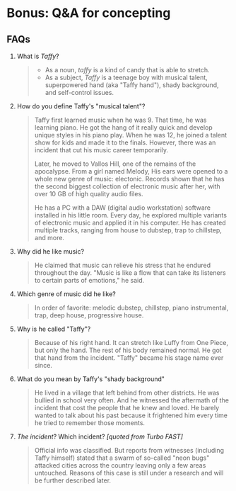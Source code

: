 # Bonus: Q&A for concepting

## FAQs

1. What is _Taffy_?

   > * As a noun, _taffy_ is a kind of candy that is able to stretch. 
   > * As a subject, _Taffy_ is a teenage boy with musical talent, superpowered
   >   hand (aka "Taffy hand"), shady background, and self-control issues.

2. How do you define Taffy's "musical talent"?

   > Taffy first learned music when he was 9. That time, he was learning piano.
   > He got the hang of it really quick and develop unique styles in his
   > piano play. When he was 12, he joined a talent show for kids and made it 
   > to the finals. However, there was an incident that cut his music 
   > career temporarily.
   >
   > Later, he moved to Vallos Hill, one of the remains of the apocalypse. 
   > From a girl named Melody, His ears were opened to a whole new genre of
   > music: electonic. Records shown that he has the second biggest collection
   > of electronic music after her, with over 10 GB of high quality audio files.
   >
   > He has a PC with a DAW (digital audio workstation) software installed in 
   > his little room. Every day, he explored multiple variants of electronic
   > music and applied it in his computer. He has created multiple tracks,
   > ranging from house to dubstep, trap to chillstep, and more.

3. Why did he like music?

   > He claimed that music can relieve his stress that he endured throughout the
   > day. "Music is like a flow that can take its listeners to certain parts
   > of emotions," he said.

4. Which genre of music did he like?
   
   > In order of favorite: melodic dubstep, chillstep, piano instrumental, trap,
   > deep house, progressive house.

5. Why is he called "Taffy"?

   > Because of his right hand. It can stretch like Luffy from One Piece, but
   > only the hand. The rest of his body remained normal. He got that hand from
   > the incident. "Taffy" became his stage name ever since.

6. What do you mean by Taffy's "shady background"

   > He lived in a village that left behind from other districts. He was bullied
   > in school very often. And he witnessed the aftermath of the incident that
   > cost the people that he knew and loved. He barely wanted to talk about his
   > past because it frightened him every time he tried to remember those 
   > moments.

7. _The incident_? Which incident? _[quoted from Turbo FAST]_

   > Official info was classified. But reports from witnesses (including 
   > Taffy himself) stated that a swarm of so-called "neon bugs" attacked cities
   > across the country leaving only a few areas untouched. Reasons of this 
   > case is still under a research and will be further described later.

